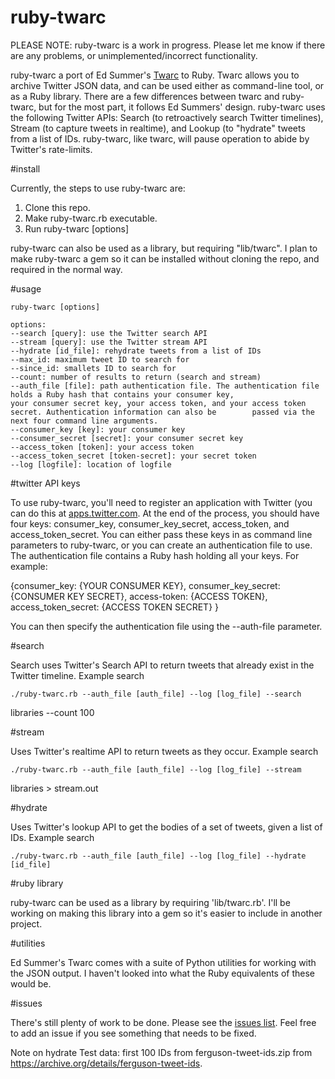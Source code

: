 # ruby-twarc

PLEASE NOTE: ruby-twarc is a work in progress. Please let me know if there are any problems, or unimplemented/incorrect functionality.

ruby-twarc a port of Ed Summer's [Twarc](https://github.com/edsu/twarc) to Ruby. Twarc allows you to archive Twitter JSON data, and can be used either as command-line tool, or as a Ruby library. There are a few differences between twarc and ruby-twarc, but for the most part, it follows Ed Summers' design. ruby-twarc uses the following Twitter APIs: Search (to retroactively search Twitter timelines), Stream (to capture tweets in realtime), and Lookup (to "hydrate" tweets from a list of IDs. ruby-twarc, like twarc, will pause operation to abide by Twitter's rate-limits.

#install

Currently, the steps to use ruby-twarc are:

1. Clone this repo.
2. Make ruby-twarc.rb executable.
3. Run
    ruby-twarc [options]

ruby-twarc can also be used as a library, but requiring "lib/twarc". I plan to make ruby-twarc a gem so it can be installed without cloning the repo, and required in the normal way. 

#usage

    ruby-twarc [options]

    options:
    --search [query]: use the Twitter search API
    --stream [query]: use the Twitter stream API
    --hydrate [id_file]: rehydrate tweets from a list of IDs
    --max_id: maximum tweet ID to search for
    --since_id: smallets ID to search for
    --count: number of results to return (search and stream)
    --auth_file [file]: path authentication file. The authentication file holds a Ruby hash that contains your consumer key, 
    your consumer secret key, your access token, and your access token secret. Authentication information can also be        passed via the next four command line arguments.
    --consumer_key [key]: your consumer key
    --consumer_secret [secret]: your consumer secret key
    --access_token [token]: your access token
    --access_token_secret [token-secret]: your secret token
    --log [logfile]: location of logfile

#twitter API keys

To use ruby-twarc, you'll need to register an application with Twitter (you can do this at [apps.twitter.com](http://apps.twitter.com). At the end of the process, you should have four keys: consumer_key, consumer_key_secret, access_token, and access_token_secret. You can either pass these keys in as command line parameters to ruby-twarc, or you can create an authentication file to use. The authentication file contains a Ruby hash holding all your keys. For example:

  {consumer_key: {YOUR CONSUMER KEY}, consumer_key_secret: {CONSUMER KEY SECRET}, access-token: {ACCESS TOKEN}, access_token_secret: {ACCESS TOKEN SECRET} }

You can then specify the authentication file using the --auth-file parameter.

#search

Search uses Twitter's Search API to return tweets that already exist in
the Twitter timeline. Example search

    ./ruby-twarc.rb --auth_file [auth_file] --log [log_file] --search
libraries --count 100

#stream

Uses Twitter's realtime API to return tweets as they occur.
Example search

    ./ruby-twarc.rb --auth_file [auth_file] --log [log_file] --stream
libraries > stream.out

#hydrate

Uses Twitter's lookup API to get the bodies of a set of tweets, given a
list of IDs. Example search

    ./ruby-twarc.rb --auth_file [auth_file] --log [log_file] --hydrate [id_file]

#ruby library

ruby-twarc can be used as a library by requiring 'lib/twarc.rb'. I'll be
working on making this library into a gem so it's easier to include in
another project.

#utilities

Ed Summer's Twarc comes with a suite of Python utilities for working with the JSON output. I haven't looked into what the Ruby equivalents of these would be.

#issues

There's still plenty of work to be done. Please see the [issues list](https://github.com/redlibrarian/ruby-twarc/issues). Feel free to add an issue if you see something that needs to be fixed.


Note on hydrate Test data: first 100 IDs from ferguson-tweet-ids.zip from https://archive.org/details/ferguson-tweet-ids.

